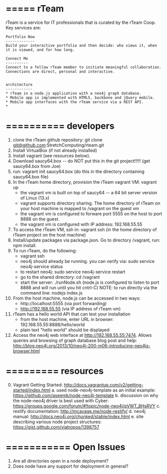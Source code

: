=====
rTeam
=====
rTeam is a service for IT professionals that is curated by the rTeam Coop.  Key services are:

	Portfolio Now
	-------------
	Build your interactive portfolio and then decide: who views it, when it is viewed, and for how long.

	Connect Me
	----------
	Connect to a fellow rTeam member to initiate meaningful collaboration. Connections are direct, personal and interactive.


	architecture
	------------
	* rTeam in a node.js application with a neo4j graph database.
	* Mobile app is implemented with HTML5, backbone and jQuery mobile.
	* Mobile app interfaces with the rTeam service via a REST API.
	*


==========
developers
==========
1. clone the rTeam github repository:  git clone git@github.com:StretchComputing/rteam.git
2. Install VirtualBox (if not already installed)
3. Install vagrant (see resources below).
4. Download saucy64.box -- do NOT put this in the git project!!!!!  (get saucy64.box from Joe)
5. run: vagrant init saucy64.box  (do this in the directory containing saucy64.box file)
6. In the rTeam home directory, provision the rTeam vagrant VM:  vagrant up
   - the vagrant vm is built on top of saucy64 -- a 64 bit server version of Linux (13.x)
   - vagrant supports directory sharing.  The home directory of rTeam on your host machine is mapped to /vagrant on the guest vm
   - the vagrant vm is configured to forware port 5555 on the host to port 8888 on the guest.
   - the vagrant vm is configured with IP address:  192.168.55.55
7. To access the rTeam VM, ssh in:  vagrant ssh  (in the home directory of rTeam project on the host machine)
8. Install/update packages via package.json.  Go to directory /vagrant, run: npm install.
9. To run rTeam, do the following:
   - vagrant ssh
   - neo4j should already be running.  you can verify via:  sudo service neo4j-service status
   - to restart neo4j:  sudo service neo4j-service restart
   - go to the shared directory: cd /vagrant
   - start the server: ./runNode.sh  (node.js is configured to listen to port 8888 and will run until you hit cntrl-C)
     NOTE: to run directly via the command line: nodejs index.js
10. From the host machine, node.js can be accessed in two ways:
    - http://localhost:5555  (via port forwarding)
    - http://192.168.55.55   (via IP address of rTeam vm)
11. rTeam has a hello world API that can test your installation
    - from the host machine, enter URL in browser:  192.168.55.55:8888/hello/world
    - plain text "hello world" should be displayed
12. Access the neo4j web interface at http://192.168.55.55:7474. Allows queries and browsing of graph database
    blog post and help:  http://blog.neo4j.org/2013/10/neo4j-200-m06-introducing-neo4js-browser.html

=========
resources
=========
0. Vagrant Getting Started:  http://docs.vagrantup.com/v2/getting-started/index.html
a. used node-neo4j-template as an initial example:  https://github.com/aseemk/node-neo4j-template
b. discussion on why the node-neo4j driver is best used with Cyber:  https://groups.google.com/forum/#!topic/node-neo4j/pVWT_8HsRVY
c. restify documentation: http://mcavage.me/node-restify/
d. neo4j manual: http://docs.neo4j.org/chunked/stable/index.html
e. site describing various node project structures:  https://gist.github.com/viatropos/1398757

===========
Open Issues
===========
1. Are all directories open in a node deployment?
2. Does node have any support for deployment in general?

